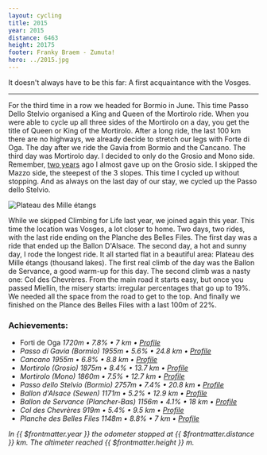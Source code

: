 ```yaml
---
layout: cycling
title: 2015
year: 2015
distance: 6463
height: 20175
footer: Franky Braem - Zumuta!
hero: ../2015.jpg
---
```


It doesn't always have to be this far: A first acquaintance with the Vosges.

---

For the third time in a row we headed for Bormio in June. This time Passo Dello
Stelvio organised a King and Queen of the Mortirolo ride. When you were able to cycle up
all three sides of the Mortirolo on a day, you get the title of Queen or King of
the Mortirolo. After a long ride, the last 100 km there are no highways, we
already decide to stretch our legs with Forte di Oga. The day after we ride
the Gavia from Bormio and the Cancano. The third day was Mortirolo day. I decided
to only do the Grosio and Mono side. Remember, [two years](/cycling/2013) ago
I almost gave up on the Grosio side. I skipped the Mazzo side, the steepest of 
the 3 slopes. This time I cycled up without stopping. And as always on the last
day of our stay, we cycled up the Passo dello Stelvio.

<img src="/2015_mille_lacs.jpg" alt="Plateau des Mille étangs" />

While we skipped Climbing for Life last year, we joined again this year. This 
time the location was Vosges, a lot closer to home. Two days, two rides, with
the last ride ending on the Planche des Belles Files. The first day was a 
ride that ended up the Ballon D'Alsace. The second day, a hot and sunny day, I rode the longest ride.
It all started flat in a beautiful area: Plateau des Mille étangs (thousand lakes).
The first real climb of the day was the Ballon de Servance, a good warm-up for
this day. The second climb was a nasty one: Col des Chevrères. From the main road
it starts easy, but once you passed Miellin, the misery starts: irregular percentages
that go up to 19%. We needed all the space from the road to get to the top. And finally
we finished on the Plance des Belles Files with a last 100m of 22%.

### Achievements:

+ Forti de Oga <i class="fas fa-mountain" /> 1720m &bull; 7.8% &bull; 7 km &bull; [Profile](https://climbfinder.com/en/climbs/forte-di-oga-santa-lucia)
+ Passo di Gavia (Bormio) <i class="fas fa-mountain" /> 1955m &bull; 5.6% &bull; 24.8 km &bull; [Profile](https://climbfinder.com/en/climbs/passo-di-gavia-bormio)
+ Cancano <i class="fas fa-mountain" /> 1955m &bull; 6.8% &bull; 8.8 km &bull; [Profile](https://climbfinder.com/en/climbs/torri-di-fraele)
+ Mortirolo (Grosio) <i class="fas fa-mountain" /> 1875m &bull; 8.4% &bull; 13.7 km &bull; [Profile](https://climbfinder.com/en/climbs/mortirolo-tiolo)
+ Mortirolo (Mono) <i class="fas fa-mountain" /> 1860m &bull; 7.5% &bull; 12.7 km &bull; [Profile](https://climbfinder.com/en/climbs/mortirolo-mono)
+ Passo dello Stelvio (Bormio) <i class="fas fa-mountain" /> 2757m &bull; 7.4% &bull; 20.8 km &bull; [Profile](https://climbfinder.com/en/climbs/passo-dello-stelvio-bormio)
+ Ballon d'Alsace (Sewen) <i class="fas fa-mountain" /> 1171m &bull; 5.2% &bull; 12.9 km &bull; [Profile](https://climbfinder.com/en/climbs/ballon-d-alsace-sewen)
+ Ballon de Servance (Plancher-Bas) <i class="fas fa-mountain" /> 1156m &bull; 4.1% &bull; 18 km &bull; [Profile](https://climbfinder.com/en/climbs/ballon-de-servance-plancher-bas)
+ Col des Chevrères <i class="fas fa-mountain" /> 919m &bull; 5.4% &bull; 9.5 km &bull; [Profile](https://climbfinder.com/en/climbs/col-des-chevreres)
+ Planche des Belles Files <i class="fas fa-mountain" /> 1148m &bull; 8.8% &bull; 7 km &bull; [Profile](https://climbfinder.com/en/climbs/planche-des-belles-filles)

In {{ $frontmatter.year }} the odometer <i class="fas fa-tachometer-alt" /> stopped at {{ $frontmatter.distance }} km.
The altimeter <i class="fas fa-arrow-right -rotate-45" /> reached {{ $frontmatter.height }} m.

